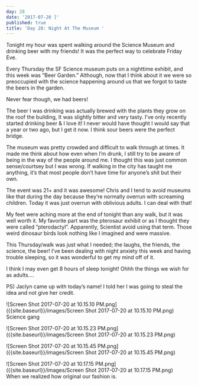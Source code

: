 ```yaml
---
day: 28
date: '2017-07-20 ]'
published: true
title: 'Day 28: Night At The Museum '
---
```

Tonight my hour was spent walking around the Science Museum and drinking beer with my friends! 
It was the perfect way to celebrate Friday Eve. 

Every Thursday the SF Science museum puts on a nighttime exhibit, and this week was “Beer Garden.” Although, now that I think about it we were so preoccupied with the science happening around us that we forgot to taste the beers in the garden.

Never fear though, we had beers! 

The beer I was drinking was actually brewed with the plants they grow on the roof the building, It was slightly bitter and very tasty. I’ve only recently started drinking beer & I love it! I never would have thought I would say that a year or two ago, but I get it now. I think sour beers were the perfect bridge.

The museum was pretty crowded and difficult to walk through at times. It made me think about how even when I’m drunk, I still try to be aware of being in the way of the people around me. I thought this was just common sense/courtsey but I was wrong. If walking in the city has taught me anything, it’s that most people don’t have time for anyone’s shit but their own. 

The event was 21+ and it was awesome! Chris and I tend to avoid museums like that during the day because they’re normally overrun with screaming children. Today it was just overrun with oblivious adults. I can deal with that! 

My feet were aching more at the end of tonight than any walk, but it was well worth it. My favorite part was the pterosaur exhibit or as I thought they were called “pterodactyl”. Apparently, Scientist avoid using that term. Those weird dinosaur birds look nothing like I imagined and were massive. 

This Thursday/walk was just what I needed; the laughs, the friends, the science, the beer! I’ve been dealing with night anxiety this week and having trouble sleeping, so it was wonderful to get my mind off of it. 

I think I may even get 8 hours of sleep tonight! Ohhh the things we wish for as adults….


PS) Jaclyn came up with today’s name! I told her I was going to steal the idea and not give her credit. 

![Screen Shot 2017-07-20 at 10.15.10 PM.png]({{site.baseurl}}/images/Screen Shot 2017-07-20 at 10.15.10 PM.png)   
Science gang

![Screen Shot 2017-07-20 at 10.15.23 PM.png]({{site.baseurl}}/images/Screen Shot 2017-07-20 at 10.15.23 PM.png)   

![Screen Shot 2017-07-20 at 10.15.45 PM.png]({{site.baseurl}}/images/Screen Shot 2017-07-20 at 10.15.45 PM.png)  

![Screen Shot 2017-07-20 at 10.17.15 PM.png]({{site.baseurl}}/images/Screen Shot 2017-07-20 at 10.17.15 PM.png)   
When we realized how original our fashion is.



